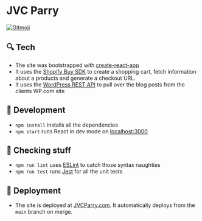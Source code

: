 # JVC Parry

<a href="https://gitmoji.dev">
  <img src="https://img.shields.io/badge/gitmoji-%20😜%20😍-FFDD67.svg?style=flat-square" alt="Gitmoji">
</a>

## :mag: Tech
- The site was bootstrapped with [create-react-app](https://github.com/facebook/create-react-app)
- It uses the [Shopify Buy SDK](https://shopify.dev/tools/libraries/storefront-api/javascript) to create a shopping cart, fetch information about a products and generate a checkout URL.
- It uses the [WordPress REST API](https://developer.wordpress.org/rest-api/reference/) to pull over the blog posts from the clients WP.com site

## :construction_worker: Development
- `npm install` installs all the dependencies
- `npm start` runs React in dev mode on [localhost:3000](http://localhost:3000)

## :construction_worker: Checking stuff
- `npm run lint` uses [ESLint](https://eslint.org/) to catch those syntax naughties
- `npm run test` runs [Jest](https://jestjs.io/) for all the unit tests

## :rocket: Deployment
- The site is deployed at [JVCParry.com](https://jvcparry.com). It automatically deploys from the `main` branch on merge.

